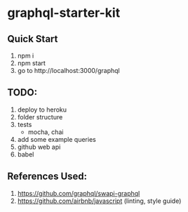 # graphql-starter-kit

## Quick Start

1. npm i
2. npm start
3. go to http://localhost:3000/graphql

## TODO:
1. deploy to heroku
2. folder structure
3. tests
   - mocha, chai
4. add some example queries
5. github web api
6. babel


## References Used:
1. https://github.com/graphql/swapi-graphql
2. https://github.com/airbnb/javascript (linting, style guide)
